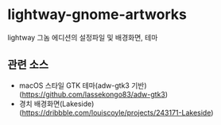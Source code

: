 # lightway-gnome-artworks

lightway 그놈 에디션의 설정파일 및 배경화면, 테마

## 관련 소스

* macOS 스타일 GTK 테마(adw-gtk3 기반) (https://github.com/lassekongo83/adw-gtk3)
* 경치 배경화면(Lakeside) (https://dribbble.com/louiscoyle/projects/243171-Lakeside)
